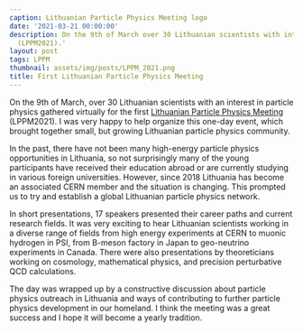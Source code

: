 ```yaml
---
caption: Lithuanian Particle Physics Meeting logo
date: '2021-03-21 00:00:00'
description: On the 9th of March over 30 Lithuanian scientists with interest in particle physics gathered virtually for the first Lithuanian Particle Physics Meeting
  (LPPM2021).'
layout: post
tags: LPPM
thumbnail: assets/img/posts/LPPM_2021.png
title: First Lithuanian Particle Physics Meeting
---
```


On the 9th of March, over 30 Lithuanian scientists with an interest in particle physics
gathered virtually for the first [Lithuanian Particle Physics Meeting](http://cern.ch/LPPM2021) (LPPM2021).
I was very happy to help organize this one-day event, which brought together small, but growing
Lithuanian particle physics community. 

In the past, there have not been many high-energy particle physics opportunities in Lithuania,
so not surprisingly many of the young participants have received their education abroad or 
are currently studying in various foreign universities. However, since 2018 Lithuania
has become an associated CERN member and the situation is changing. This prompted us to
try and establish a global Lithuanian particle physics network.

In short presentations, 17 speakers presented their career paths and current research fields.
It was very exciting to hear Lithuanian scientists working in a diverse range of fields
from high energy experiments at CERN to muonic hydrogen in PSI, from B-meson factory in Japan
to geo-neutrino experiments in Canada. There were also presentations by theoreticians
working on cosmology, mathematical physics, and precision perturbative QCD calculations.

The day was wrapped up by a constructive discussion about particle physics outreach
in Lithuania and ways of contributing to further particle physics development in our homeland.
I think the meeting was a great success and I hope it will become a yearly tradition.
